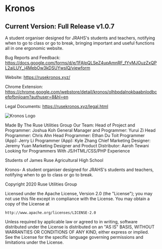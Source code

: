 # Kronos
## Current Version: Full Release v1.0.7

A student organiser designed for JRAHS's students and teachers, notifying when to go to class or go to break, bringing important and useful functions all in one ergonomic website. 

Bug Reports and Feedback: https://docs.google.com/forms/d/e/1FAIpQLSeZ4upAmnRF_fYyMJOuzZxQPL2aiLUY_j4MebOw3kDSUYwslQ/viewform 

Website: https://rusekronos.xyz/

Chrome Extension: https://chrome.google.com/webstore/detail/kronos/olhbpdalnokbaabnlodbcefpfbnjioam?authuser=8&hl=en

Legal Documents: https://rusekronos.xyz/legal.html

![Kronos Logo](https://rusekronos.xyz/Styles/images/kronosicon.jpg)

Made By The Ruse Utilities Group
Our Team:
Head of Project and Programmer: 	Joshua Koh
General Manager and Programmer: 	Yurui Zi
Head Programmer: 	Chris Ahn
Head Programmer: 	Ethan Du Toit
Programmer (App): 	Jerry Li
Programmer (App): 	Kyle Zhang
Chief Marketing Designer: 	Jeremy Yuan
Marketing Designer and Product Distributor: 	Aaroh Tewani
Looking for Programmers 	With JS/HTML/CSS/PHP Experience

Students of James Ruse Agricultural High School

Kronos- A student organiser designed for JRAHS's students and teachers, notifying when to go to class or go to break.

Copyright 2020 Ruse Utilities Group

Licensed under the Apache License, Version 2.0 (the "License");
you may not use this file except in compliance with the License.
You may obtain a copy of the License at

    http://www.apache.org/licenses/LICENSE-2.0

Unless required by applicable law or agreed to in writing, software
distributed under the License is distributed on an "AS IS" BASIS,
WITHOUT WARRANTIES OR CONDITIONS OF ANY KIND, either express or implied.
See the License for the specific language governing permissions and
limitations under the License.

